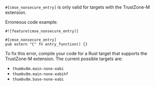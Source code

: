 `#[cmse_nonsecure_entry]` is only valid for targets with the TrustZone-M
extension.

Erroneous code example:

```compile_fail,E0775
#![feature(cmse_nonsecure_entry)]

#[cmse_nonsecure_entry]
pub extern "C" fn entry_function() {}
```

To fix this error, compile your code for a Rust target that supports the
TrustZone-M extension. The current possible targets are:
* `thumbv8m.main-none-eabi`
* `thumbv8m.main-none-eabihf`
* `thumbv8m.base-none-eabi`
